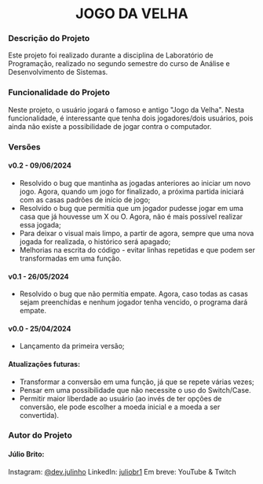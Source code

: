 <h1 align="center"> JOGO DA VELHA </h1>

### Descrição do Projeto
Este projeto foi realizado durante a disciplina de Laboratório de Programação, realizado no segundo semestre do curso de Análise e Desenvolvimento de Sistemas.

### Funcionalidade do Projeto
Neste projeto, o usuário jogará o famoso e antigo "Jogo da Velha". Nesta funcionalidade, é interessante que tenha dois jogadores/dois usuários, pois ainda não existe a possibilidade de jogar contra o computador.

### Versões

#### v0.2 - 09/06/2024
- Resolvido o bug que mantinha as jogadas anteriores ao iniciar um novo jogo. Agora, quando um jogo for finalizado, a próxima partida iniciará com as casas padrões de início de jogo;
- Resolvido o bug que permitia que um jogador pudesse jogar em uma casa que já houvesse um X ou O. Agora, não é mais possível realizar essa jogada;
- Para deixar o visual mais limpo, a partir de agora, sempre que uma nova jogada for realizada, o histórico será apagado;
- Melhorias na escrita do código - evitar linhas repetidas e que podem ser transformadas em uma função.

#### v0.1 - 26/05/2024
- Resolvido o bug que não permitia empate. Agora, caso todas as casas sejam preenchidas e nenhum jogador tenha vencido, o programa dará empate.

#### v0.0 - 25/04/2024
- Lançamento da primeira versão;

#### Atualizações futuras:
- Transformar a conversão em uma função, já que se repete várias vezes;
- Pensar em uma possibilidade que não necessite o uso do Switch/Case.
- Permitir maior liberdade ao usuário (ao invés de ter opções de conversão, ele pode escolher a moeda inicial e a moeda a ser convertida).

### Autor do Projeto
#### Júlio Brito:
Instagram: [@dev.julinho](https://www.instagram.com/dev.julinho)
LinkedIn: [juliobr1](https://www.linkedin.com/in/juliobr1/)
Em breve: YouTube & Twitch